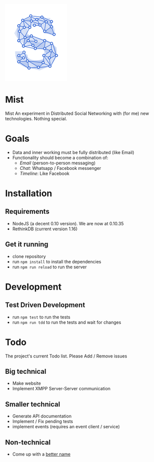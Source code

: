 
![](https://github.com/whyhankee/mist/blob/master/assets/scatter_logo.png)

# Mist

Mist An experiment in Distributed Social Networking with (for me) new technologies. Nothing special.


# Goals

* Data and inner working must be fully distributed (like Email)
* Functionality should become a combination of:
	* *Email* (person-to-person messaging)
	* *Chat*: Whatsapp / Facebook messenger
	* *Timeline*: Like Facebook


# Installation


## Requirements

* NodeJS (a decent 0.10 version). We are now at 0.10.35
* RethinkDB (current version 1.16)


## Get it running

* clone repository
* run `npm install` to install the dependencies
* run `npm run reload` to run the server


# Development

## Test Driven Development

* run `npm test` to run the tests
* run `npm run tdd` to run the tests and wait for changes



# Todo

The project's current Todo list. Please Add / Remove issues

## Big technical

* Make website
* Implement XMPP Server-Server communication


## Smaller technical

* Generate API documentation
* Implement / Fix pending tests
* implement events (requires an event client / service)

## Non-technical

* Come up with a [better name](https://github.com/whyhankee/mist/issues/1)

